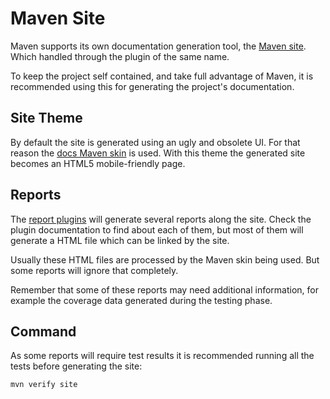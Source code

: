 # Maven Site

Maven supports its own documentation generation tool, the [Maven site](https://maven.apache.org/plugins/maven-site-plugin/). Which handled through the plugin of the same name.

To keep the project self contained, and take full advantage of Maven, it is recommended using this for generating the project's documentation.

## Site Theme

By default the site is generated using an ugly and obsolete UI. For that reason the [docs Maven skin](https://github.com/Bernardo-MG/docs-maven-skin) is used. With this theme the generated site becomes an HTML5 mobile-friendly page.

## Reports

The [report plugins](./maven_reports.md) will generate several reports along the site. Check the plugin documentation to find about each of them, but most of them will generate a HTML file which can be linked by the site.

Usually these HTML files are processed by the Maven skin being used. But some reports will ignore that completely.

Remember that some of these reports may need additional information, for example the coverage data generated during the testing phase.

## Command

As some reports will require test results it is recommended running all the tests before generating the site:

```
mvn verify site
```



